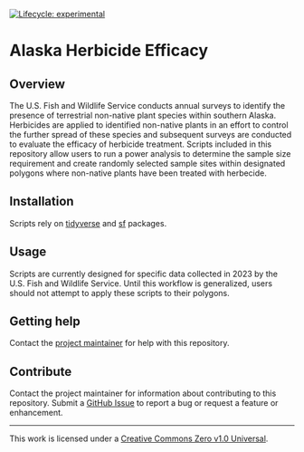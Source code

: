 <!-- badges: start -->

<!-- For more info: https://usethis.r-lib.org/reference/badges.html -->

[![Lifecycle: experimental](https://img.shields.io/badge/lifecycle-experimental-orange.svg)](https://lifecycle.r-lib.org/articles/stages.html#experimental)

<!-- badges: end -->

# Alaska Herbicide Efficacy

## Overview

The U.S. Fish and Wildlife Service conducts annual surveys to identify the presence of terrestrial non-native plant species within southern Alaska. Herbicides are applied to identified non-native plants in an effort to control the further spread of these species and subsequent surveys are conducted to evaluate the efficacy of herbicide treatment. Scripts included in this repository allow users to run a power analysis to determine the sample size requirement and create randomly selected sample sites within designated polygons where non-native plants have been treated with herbecide.

## Installation

Scripts rely on [tidyverse](https://www.tidyverse.org/) and [sf](https://r-spatial.github.io/sf/) packages.

## Usage

Scripts are currently designed for specific data collected in 2023 by the U.S. Fish and Wildlife Service. Until this workflow is generalized, users should not attempt to apply these scripts to their polygons.

## Getting help

Contact the [project maintainer](emailto:jonah_withers@fws.gov) for help with this repository. 

## Contribute

Contact the project maintainer for information about contributing to this repository. Submit a [GitHub Issue](https://github.com/USFWS/ak-herbicide-efficacy/issues) to report a bug or request a feature or enhancement.

-----

This work is
licensed under a [Creative Commons Zero v1.0 Universal](https://choosealicense.com/licenses/cc0-1.0/).
